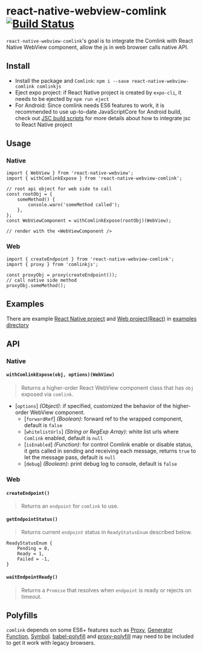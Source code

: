 # react-native-webview-comlink [![Build Status](https://travis-ci.org/rocwind/react-native-webview-comlink.svg?branch=master)](https://travis-ci.org/rocwind/react-native-webview-comlink)

`react-native-webview-comlink`'s goal is to integrate the Comlink with React Native WebView component, allow the js in web browser calls native API.

## Install
* Install the package and `Comlink`: `npm i --save react-native-webview-comlink comlinkjs`
* Eject expo project: if React Native project is created by `expo-cli`, it needs to be ejected by `npm run eject`
* For Android: Since comlink needs ES6 features to work, it is recommended to use up-to-date JavaScriptCore for Android build, check out [JSC build scripts](https://github.com/react-native-community/jsc-android-buildscripts) for more details about how to integrate jsc to React Native project

## Usage

### Native
```
import { WebView } from 'react-native-webview';
import { withComlinkExpose } from 'react-native-webview-comlink';

// root api object for web side to call
const rootObj = {
    someMethod() {
        console.warn('someMethod called');
    },
};
const WebViewComponent = withComlinkExpose(rootObj)(WebView);

// render with the <WebViewComponent />
```

### Web
```
import { createEndpoint } from 'react-native-webview-comlink';
import { proxy } from 'comlinkjs';

const proxyObj = proxy(createEndpoint());
// call native side method
proxyObj.someMethod();
```

## Examples
There are example [React Native project](examples/native) and [Web project(React)](examples/web) in [examples directory](examples)

## API
### Native
#### `withComlinkExpose(obj, options)(WebView)`
> Returns a higher-order React WebView component class that has `obj` exposed via `comlink`.

* [`options`] _(Object)_: if specified, customized the behavior of the higher-order WebView component.
    - [`forwardRef`] _(Boolean)_: forward ref to the wrapped component, default is `false`
    - [`whitelistUrls`] _(String or RegExp Array)_: white list urls where `Comlink` enabled, default is `null`
    - [`isEnabled`] _(Function)_: for control Comlink enable or disable status, it gets called in sending and receiving each message, returns `true` to let the message pass, default is `null`
    - [`debug`] _(Boolean)_: print debug log to console, default is `false`

### Web
#### `createEndpoint()`
> Returns an `endpoint` for `comlink` to use.

#### `getEndpointStatus()`
> Returns current `endpoint` status in `ReadyStatusEnum` described below.

```
ReadyStatusEnum {
    Pending = 0,
    Ready = 1,
    Failed = -1,
}
```

#### `waitEndpointReady()`
> Returns a `Promise` that resolves when `endpoint` is ready or rejects on timeout.

## Polyfills
`comlink` depends on some ES6+ features such as [Proxy](https://developer.mozilla.org/en-US/docs/Web/JavaScript/Reference/Global_Objects/Proxy), [Generator Function](https://developer.mozilla.org/en-US/docs/Web/JavaScript/Reference/Statements/function*), [Symbol](https://developer.mozilla.org/en-US/docs/Web/JavaScript/Reference/Global_Objects/Symbol). [babel-polyfill](https://babeljs.io/docs/en/babel-polyfill) and [proxy-polyfill](https://github.com/GoogleChrome/proxy-polyfill) may need to be included to get it work with legacy browsers.
